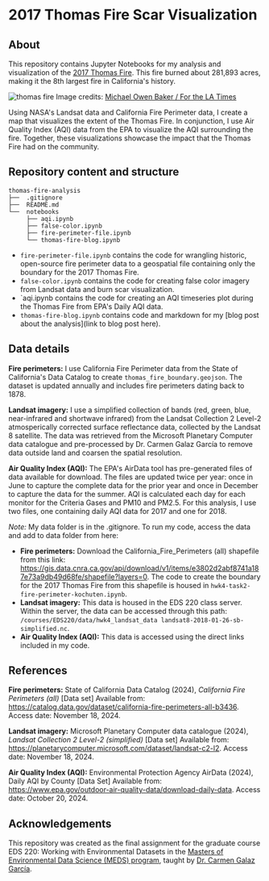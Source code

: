 # 2017 Thomas Fire Scar Visualization

## About
This repository contains Jupyter Notebooks for my analysis and visualization of the [2017 Thomas Fire](https://en.wikipedia.org/wiki/Thomas_Fire). This fire burned about 281,893 acres, making it the 8th largest fire in California's history. 

![thomas fire](https://ca-times.brightspotcdn.com/dims4/default/7aca077/2147483647/strip/true/crop/2048x1365+0+0/resize/1440x960!/format/webp/quality/75/?url=https%3A%2F%2Fcalifornia-times-brightspot.s3.amazonaws.com%2Fe3%2F17%2F6803239007424db677d324a459ac%2Fla-me-thomas-fire-photos-010)
Image credits: [Michael Owen Baker / For the LA Times](https://www.latimes.com/local/lanow/la-me-thomas-fire-photos-photogallery.html)

Using NASA's Landsat data and California Fire Perimeter data, I create a map that visualizes the extent of the Thomas Fire. In conjunction, I use Air Quality Index (AQI) data from the EPA to visualize the AQI surrounding the fire. Together, these visualizations showcase the impact that the Thomas Fire had on the community. 

## Repository content and structure

```
thomas-fire-analysis
├──  .gitignore
├──  README.md
└──  notebooks
     ├── aqi.ipynb
     ├── false-color.ipynb
     ├── fire-perimeter-file.ipynb
     └── thomas-fire-blog.ipynb
```

- `fire-perimeter-file.ipynb` contains the code for wrangling historic, open-source fire perimeter data to a geospatial file containing only the boundary for the 2017 Thomas Fire.
- `false-color.ipynb` contains the code for creating false color imagery from Landsat data and burn scar visualization.
- `aqi.ipynb contains the code for creating an AQI timeseries plot during the Thomas Fire from EPA's Daily AQI data.
- `thomas-fire-blog.ipynb` contains code and markdown for my [blog post about the analysis](link to blog post here).
    
## Data details

**Fire perimeters:** I use California Fire Perimeter data from the State of California's Data Catalog to create `thomas_fire_boundary.geojson`. The dataset is updated annually and includes fire perimeters dating back to 1878. 

**Landsat imagery:** I use a simplified collection of bands (red, green, blue, near-infrared and shortwave infrared) from the Landsat Collection 2 Level-2 atmosperically corrected surface reflectance data, collected by the Landsat 8 satellite. The data was retrieved from the Microsoft Planetary Computer data catalogue and pre-processed by Dr. Carmen Galaz García to remove data outside land and coarsen the spatial resolution. 

**Air Quality Index (AQI):** The EPA's AirData tool has pre-generated files of data available for download. The files are updated twice per year: once in June to capture the complete data for the prior year and once in December to capture the data for the summer. AQI is calculated each day for each monitor for the Criteria Gases and PM10 and PM2.5. For this analysis, I use two files, one containing daily AQI data for 2017 and one for 2018.

*Note:* My data folder is in the .gitignore. To run my code, access the data and add to data folder from here:
- **Fire perimeters:** Download the California_Fire_Perimeters (all) shapefile from this link: https://gis.data.cnra.ca.gov/api/download/v1/items/e3802d2abf8741a187e73a9db49d68fe/shapefile?layers=0. The code to create the boundary for the 2017 Thomas Fire from this shapefile is housed in `hwk4-task2-fire-perimeter-kochuten.ipynb`.
- **Landsat imagery:** This data is housed in the EDS 220 class server. Within the server, the data can be accessed through this path: `/courses/EDS220/data/hwk4_landsat_data landsat8-2018-01-26-sb-simplified.nc`.
- **Air Quality Index (AQI):** This data is accessed using the direct links included in my code.
 

## References

**Fire perimeters:** State of California Data Catalog (2024), *California Fire Perimeters (all)* [Data set] Available from: https://catalog.data.gov/dataset/california-fire-perimeters-all-b3436. Access date: November 18, 2024.

**Landsat imagery:** Microsoft Planetary Computer data catalogue (2024), *Landsat Collection 2 Level-2 (simplified)* [Data set] Available from: https://planetarycomputer.microsoft.com/dataset/landsat-c2-l2. Access date: November 18, 2024.

**Air Quality Index (AQI):** Environmental Protection Agency AirData (2024), Daily AQI by County [Data Set] Available from: https://www.epa.gov/outdoor-air-quality-data/download-daily-data. Access date: October 20, 2024.

## Acknowledgements

This repository was created as the final assignment for the graduate course EDS 220: Working with Environmental Datasets in the [Masters of Environmental Data Science (MEDS) program](https://bren.ucsb.edu/masters-programs/master-environmental-data-science), taught by [Dr. Carmen Galaz García](https://github.com/carmengg).

